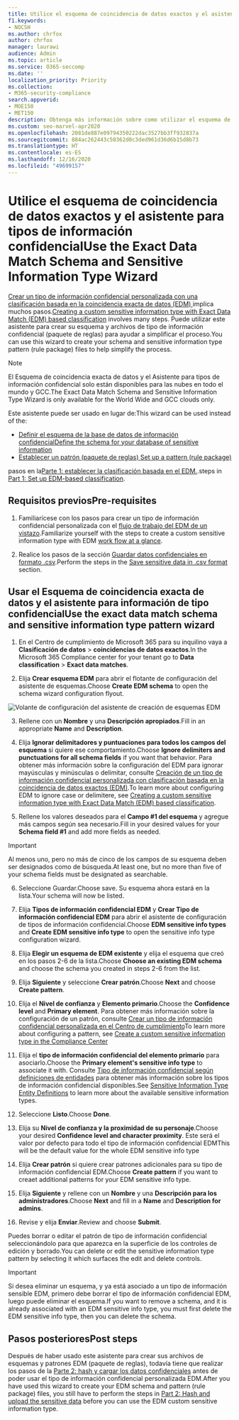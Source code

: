 ```yaml
---
title: Utilice el esquema de coincidencia de datos exactos y el asistente para tipos de información confidencial
f1.keywords:
- NOCSH
ms.author: chrfox
author: chrfox
manager: laurawi
audience: Admin
ms.topic: article
ms.service: O365-seccomp
ms.date: ''
localization_priority: Priority
ms.collection:
- M365-security-compliance
search.appverid:
- MOE150
- MET150
description: Obtenga más información sobre como utilizar el esquema de coincidencia de datos exactos y el asistente de tipo de información confidencial.
ms.custom: seo-marvel-apr2020
ms.openlocfilehash: 2081de887e09794350222dac3527bb3ff932837a
ms.sourcegitcommit: 884ac262443c50362d0c3ded961d36d6b15d8b73
ms.translationtype: HT
ms.contentlocale: es-ES
ms.lasthandoff: 12/16/2020
ms.locfileid: "49699157"
---
```

# <a name="use-the-exact-data-match-schema-and-sensitive-information-type-wizard"></a><span data-ttu-id="6c75e-103">Utilice el esquema de coincidencia de datos exactos y el asistente para tipos de información confidencial</span><span class="sxs-lookup"><span data-stu-id="6c75e-103">Use the Exact Data Match Schema and Sensitive Information Type Wizard</span></span>

<span data-ttu-id="6c75e-104">[Crear un tipo de información confidencial personalizada con una clasificación basada en la coincidencia exacta de datos (EDM) ](create-custom-sensitive-information-types-with-exact-data-match-based-classification.md)implica muchos pasos.</span><span class="sxs-lookup"><span data-stu-id="6c75e-104">[Creating a custom sensitive information type with Exact Data Match (EDM) based classification](create-custom-sensitive-information-types-with-exact-data-match-based-classification.md)  involves many steps.</span></span>  <span data-ttu-id="6c75e-105">Puede utilizar este asistente para crear su esquema y archivos de tipo de información confidencial (paquete de reglas) para ayudar a simplificar el proceso.</span><span class="sxs-lookup"><span data-stu-id="6c75e-105">You can use this wizard to create your schema and sensitive information type pattern (rule package) files to help simplify the process.</span></span>

> [!NOTE]
> <span data-ttu-id="6c75e-106">El Esquema de coincidencia exacta de datos y el Asistente para tipos de información confidencial solo están disponibles para las nubes en todo el mundo y GCC.</span><span class="sxs-lookup"><span data-stu-id="6c75e-106">The Exact Data Match Schema and Sensitive Information Type Wizard is only available for the World Wide and GCC clouds only.</span></span>

<span data-ttu-id="6c75e-107">Este asistente puede ser usado en lugar de:</span><span class="sxs-lookup"><span data-stu-id="6c75e-107">This wizard can be used instead of the:</span></span>

- [<span data-ttu-id="6c75e-108">Definir el esquema de la base de datos de información confidencial</span><span class="sxs-lookup"><span data-stu-id="6c75e-108">Define the schema for your database of sensitive information</span></span>](create-custom-sensitive-information-types-with-exact-data-match-based-classification.md#define-the-schema-for-your-database-of-sensitive-information)
- [<span data-ttu-id="6c75e-109">Establecer un patrón (paquete de reglas) </span><span class="sxs-lookup"><span data-stu-id="6c75e-109">Set up a pattern (rule package)</span></span>](create-custom-sensitive-information-types-with-exact-data-match-based-classification.md#set-up-a-rule-package)

<span data-ttu-id="6c75e-110">pasos en la[Parte 1: establecer la clasificación basada en el EDM.](create-custom-sensitive-information-types-with-exact-data-match-based-classification.md#part-1-set-up-edm-based-classification).</span><span class="sxs-lookup"><span data-stu-id="6c75e-110">steps in [Part 1: Set up EDM-based classification](create-custom-sensitive-information-types-with-exact-data-match-based-classification.md#part-1-set-up-edm-based-classification).</span></span>

## <a name="pre-requisites"></a><span data-ttu-id="6c75e-111">Requisitos previos</span><span class="sxs-lookup"><span data-stu-id="6c75e-111">Pre-requisites</span></span>

1. <span data-ttu-id="6c75e-112">Familiarícese con los pasos para crear un tipo de información confidencial personalizada con el [ flujo de trabajo del EDM de un vistazo](create-custom-sensitive-information-types-with-exact-data-match-based-classification.md#the-work-flow-at-a-glance).</span><span class="sxs-lookup"><span data-stu-id="6c75e-112">Familiarize yourself with the steps to create a custom sensitive information type with EDM [work flow at a glance](create-custom-sensitive-information-types-with-exact-data-match-based-classification.md#the-work-flow-at-a-glance).</span></span>

2. <span data-ttu-id="6c75e-113">Realice los pasos de la sección [Guardar datos confidenciales en formato .csv](create-custom-sensitive-information-types-with-exact-data-match-based-classification.md#save-sensitive-data-in-csv-format).</span><span class="sxs-lookup"><span data-stu-id="6c75e-113">Perform the steps in the [Save sensitive data in .csv format](create-custom-sensitive-information-types-with-exact-data-match-based-classification.md#save-sensitive-data-in-csv-format) section.</span></span>

## <a name="use-the-exact-data-match-schema-and-sensitive-information-type-pattern-wizard"></a><span data-ttu-id="6c75e-114">Usar el Esquema de coincidencia exacta de datos y el asistente para información de tipo confidencial</span><span class="sxs-lookup"><span data-stu-id="6c75e-114">Use the exact data match schema and sensitive information type pattern wizard</span></span>

1. <span data-ttu-id="6c75e-115">En el Centro de cumplimiento de Microsoft 365 para su inquilino vaya a **Clasificación de datos** > **coincidencias de datos exactos**.</span><span class="sxs-lookup"><span data-stu-id="6c75e-115">In the Microsoft 365 Compliance center for your tenant go to **Data classification** > **Exact data matches**.</span></span>

2. <span data-ttu-id="6c75e-116">Elija **Crear esquema EDM** para abrir el flotante de configuración del asistente de esquemas.</span><span class="sxs-lookup"><span data-stu-id="6c75e-116">Choose **Create EDM schema** to open the schema wizard configuration flyout.</span></span>

![Volante de configuración del asistente de creación de esquemas EDM](../media/edm-schema-wizard-1.png)

3. <span data-ttu-id="6c75e-118">Rellene con un **Nombre** y una **Descripción apropiados**.</span><span class="sxs-lookup"><span data-stu-id="6c75e-118">Fill in an appropriate **Name** and **Description**.</span></span>

4. <span data-ttu-id="6c75e-119">Elija **Ignorar delimitadores y puntuaciones para todos los campos del esquema** si quiere ese comportamiento.</span><span class="sxs-lookup"><span data-stu-id="6c75e-119">Choose **Ignore delimiters and punctuations for all schema fields** if you want that behavior.</span></span> <span data-ttu-id="6c75e-120">Para obtener más información sobre la configuración del EDM para ignorar mayúsculas y minúsculas o delimitar, consulte [Creación de un tipo de información confidencial personalizada con clasificación basada en la coincidencia de datos exactos (EDM)](create-custom-sensitive-information-types-with-exact-data-match-based-classification.md).</span><span class="sxs-lookup"><span data-stu-id="6c75e-120">To learn more about configuring EDM to ignore case or delimitere, see [Creating a custom sensitive information type with Exact Data Match (EDM) based classification](create-custom-sensitive-information-types-with-exact-data-match-based-classification.md).</span></span>

5. <span data-ttu-id="6c75e-121">Rellene los valores deseados para el **Campo #1 del esquema** y agregue más campos según sea necesario.</span><span class="sxs-lookup"><span data-stu-id="6c75e-121">Fill in your desired values for your **Schema field #1** and add more fields as needed.</span></span> 

> [!IMPORTANT]
> <span data-ttu-id="6c75e-122">Al menos uno, pero no más de cinco de los campos de su esquema deben ser designados como de búsqueda.</span><span class="sxs-lookup"><span data-stu-id="6c75e-122">At least one, but no more than five of your schema fields must be designated as searchable.</span></span>

6. <span data-ttu-id="6c75e-123">Seleccione Guardar.</span><span class="sxs-lookup"><span data-stu-id="6c75e-123">Choose save.</span></span> <span data-ttu-id="6c75e-124">Su esquema ahora estará en la lista.</span><span class="sxs-lookup"><span data-stu-id="6c75e-124">Your schema will now be listed.</span></span>

7. <span data-ttu-id="6c75e-125">Elija **Tipos de información confidencial EDM** y **Crear Tipo de información confidencial EDM** para abrir el asistente de configuración de tipos de información confidencial.</span><span class="sxs-lookup"><span data-stu-id="6c75e-125">Choose **EDM sensitive info types** and **Create EDM sensitive info type** to open the sensitive info type configuration wizard.</span></span>

8. <span data-ttu-id="6c75e-126">Elija **Elegir un esquema de EDM existente** y elija el esquema que creó en los pasos 2-6 de la lista.</span><span class="sxs-lookup"><span data-stu-id="6c75e-126">Choose **Choose an existing EDM schema** and choose the schema you created in steps 2-6 from the list.</span></span>

9. <span data-ttu-id="6c75e-127">Elija **Siguiente** y seleccione **Crear patrón**.</span><span class="sxs-lookup"><span data-stu-id="6c75e-127">Choose **Next** and choose **Create pattern**.</span></span>

10. <span data-ttu-id="6c75e-128">Elija el **Nivel de confianza** y **Elemento primario**.</span><span class="sxs-lookup"><span data-stu-id="6c75e-128">Choose the **Confidence level** and **Primary element**.</span></span>  <span data-ttu-id="6c75e-129">Para obtener más información sobre la configuración de un patrón, consulte [Crear un tipo de información confidencial personalizada en el Centro de cumplimiento](create-a-custom-sensitive-information-type.md)</span><span class="sxs-lookup"><span data-stu-id="6c75e-129">To learn more about configuring a pattern, see [Create a custom sensitive information type in the Compliance Center](create-a-custom-sensitive-information-type.md)</span></span>

11.  <span data-ttu-id="6c75e-130">Elija el **tipo de información confidencial del elemento primario** para asociarlo.</span><span class="sxs-lookup"><span data-stu-id="6c75e-130">Choose the **Primary element's sensitive info type** to associate it with.</span></span> <span data-ttu-id="6c75e-131">Consulte [Tipo de información confidencial según definiciones de entidades](sensitive-information-type-entity-definitions.md) para obtener más información sobre los tipos de información confidencial disponibles.</span><span class="sxs-lookup"><span data-stu-id="6c75e-131">See [Sensitive Information Type Entity Definitions](sensitive-information-type-entity-definitions.md) to learn more about the available sensitive information types.</span></span>

12. <span data-ttu-id="6c75e-132">Seleccione **Listo**.</span><span class="sxs-lookup"><span data-stu-id="6c75e-132">Choose **Done**.</span></span>

13. <span data-ttu-id="6c75e-133">Elija su **Nivel de confianza y la proximidad de su personaje**.</span><span class="sxs-lookup"><span data-stu-id="6c75e-133">Choose your desired **Confidence level and character proximity**.</span></span>  <span data-ttu-id="6c75e-134">Este será el valor por defecto para todo el tipo de información confidencial EDM</span><span class="sxs-lookup"><span data-stu-id="6c75e-134">This will be the default value for the whole EDM sensitive info type</span></span>

13. <span data-ttu-id="6c75e-135">Elija **Crear patrón** si quiere crear patrones adicionales para su tipo de información confidencial EDM.</span><span class="sxs-lookup"><span data-stu-id="6c75e-135">Choose **Create pattern** if you want to creaet additional patterns for your EDM sensitive info type.</span></span>

14. <span data-ttu-id="6c75e-136">Elija **Siguiente** y rellene con un **Nombre** y una **Descripción para los administradores**.</span><span class="sxs-lookup"><span data-stu-id="6c75e-136">Choose **Next** and fill in a **Name** and **Description for admins**.</span></span>

15. <span data-ttu-id="6c75e-137">Revise y elija **Enviar**.</span><span class="sxs-lookup"><span data-stu-id="6c75e-137">Review and choose **Submit**.</span></span>

<span data-ttu-id="6c75e-138">Puedes borrar o editar el patrón de tipo de información confidencial seleccionándolo para que aparezca en la superficie de los controles de edición y borrado.</span><span class="sxs-lookup"><span data-stu-id="6c75e-138">You can delete or edit the sensitive information type pattern by selecting it which surfaces the edit and delete controls.</span></span>

> [!IMPORTANT]
> <span data-ttu-id="6c75e-139">Si desea eliminar un esquema, y ya está asociado a un tipo de información sensible EDM, primero debe borrar el tipo de información confidencial EDM, luego puede eliminar el esquema.</span><span class="sxs-lookup"><span data-stu-id="6c75e-139">If you want to remove a schema, and it is already associated with an EDM sensitive info type, you must first delete the EDM sensitive info type, then you can delete the schema.</span></span>

## <a name="post-steps"></a><span data-ttu-id="6c75e-140">Pasos posteriores</span><span class="sxs-lookup"><span data-stu-id="6c75e-140">Post steps</span></span>

<span data-ttu-id="6c75e-141">Después de haber usado este asistente para crear sus archivos de esquemas y patrones EDM (paquete de reglas), todavía tiene que realizar los pasos de la [Parte 2: hash y cargar los datos confidenciales](create-custom-sensitive-information-types-with-exact-data-match-based-classification.md#part-2-hash-and-upload-the-sensitive-data) antes de poder usar el tipo de información confidencial personalizada EDM.</span><span class="sxs-lookup"><span data-stu-id="6c75e-141">After you have used this wizard to create your EDM schema and pattern (rule package) files, you still have to perform the steps in [Part 2: Hash and upload the sensitive data](create-custom-sensitive-information-types-with-exact-data-match-based-classification.md#part-2-hash-and-upload-the-sensitive-data) before you can use the EDM custom sensitive information type.</span></span>
